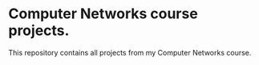 # Computer Networks course projects.

This repository contains all projects from my Computer Networks course.

